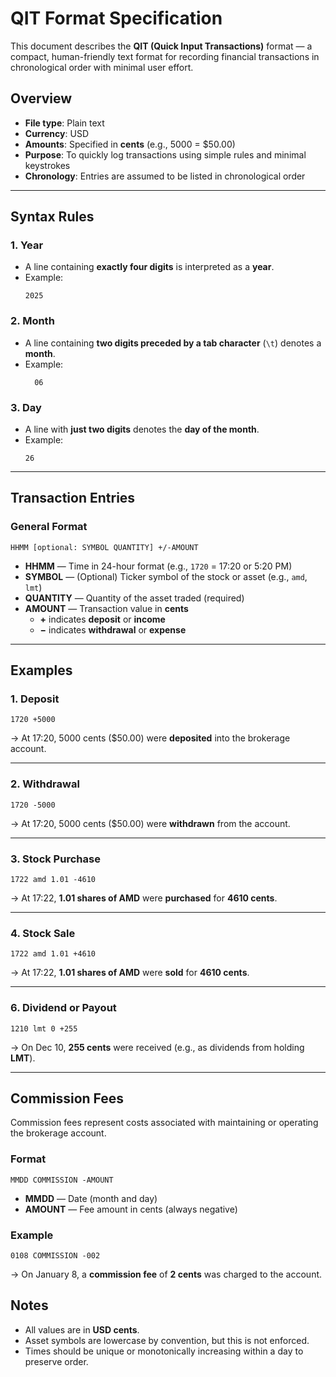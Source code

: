 # QIT Format Specification

This document describes the **QIT (Quick Input Transactions)** format — a compact, human-friendly text format for recording financial transactions in chronological order with minimal user effort.

## Overview

- **File type**: Plain text
- **Currency**: USD
- **Amounts**: Specified in **cents** (e.g., 5000 = $50.00)
- **Purpose**: To quickly log transactions using simple rules and minimal keystrokes
- **Chronology**: Entries are assumed to be listed in chronological order

---

## Syntax Rules

### 1. Year
- A line containing **exactly four digits** is interpreted as a **year**.
- Example:
  ```
  2025
  ```

### 2. Month
- A line containing **two digits preceded by a tab character** (`\t`) denotes a **month**.
- Example:
  ```
  	06
  ```

### 3. Day
- A line with **just two digits** denotes the **day of the month**.
- Example:
  ```
  26
  ```

---

## Transaction Entries

### General Format

```
HHMM [optional: SYMBOL QUANTITY] +/-AMOUNT
```

- **HHMM** — Time in 24-hour format (e.g., `1720` = 17:20 or 5:20 PM)
- **SYMBOL** — (Optional) Ticker symbol of the stock or asset (e.g., `amd`, `lmt`)
- **QUANTITY** — Quantity of the asset traded (required)
- **AMOUNT** — Transaction value in **cents**
  - **+** indicates **deposit** or **income**
  - **−** indicates **withdrawal** or **expense**

---

## Examples

### 1. Deposit
```
1720 +5000
```
→ At 17:20, 5000 cents ($50.00) were **deposited** into the brokerage account.

---

### 2. Withdrawal
```
1720 -5000
```
→ At 17:20, 5000 cents ($50.00) were **withdrawn** from the account.

---

### 3. Stock Purchase
```
1722 amd 1.01 -4610
```
→ At 17:22, **1.01 shares of AMD** were **purchased** for **4610 cents**.

---

### 4. Stock Sale
```
1722 amd 1.01 +4610
```
→ At 17:22, **1.01 shares of AMD** were **sold** for **4610 cents**.

---


### 6. Dividend or Payout
```
1210 lmt 0 +255
```
→ On Dec 10, **255 cents** were received (e.g., as dividends from holding **LMT**).

---

## Commission Fees

Commission fees represent costs associated with maintaining or operating the brokerage account.

### Format

```
MMDD COMMISSION -AMOUNT
```

- **MMDD** — Date (month and day)
- **AMOUNT** — Fee amount in cents (always negative)

### Example

```
0108 COMMISSION -002
```

→ On January 8, a **commission fee** of **2 cents** was charged to the account.


## Notes

- All values are in **USD cents**.
- Asset symbols are lowercase by convention, but this is not enforced.
- Times should be unique or monotonically increasing within a day to preserve order.

